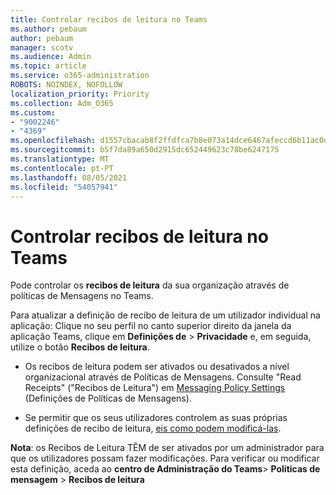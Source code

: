 ```yaml
---
title: Controlar recibos de leitura no Teams
ms.author: pebaum
author: pebaum
manager: scotv
ms.audience: Admin
ms.topic: article
ms.service: o365-administration
ROBOTS: NOINDEX, NOFOLLOW
localization_priority: Priority
ms.collection: Adm_O365
ms.custom:
- "9002246"
- "4369"
ms.openlocfilehash: d1557cbacab8f2ffdfca7b8e073a14dce6467afeccd6b11ac0da3ce556e1fa3f
ms.sourcegitcommit: b5f7da89a650d2915dc652449623c78be6247175
ms.translationtype: MT
ms.contentlocale: pt-PT
ms.lasthandoff: 08/05/2021
ms.locfileid: "54057941"
---
```

# <a name="controlling-read-receipts-in-teams"></a>Controlar recibos de leitura no Teams

Pode controlar os **recibos de leitura** da sua organização através de políticas de Mensagens no Teams.

Para atualizar a definição de recibo de leitura de um utilizador individual na aplicação: Clique no seu perfil no canto superior direito da janela da aplicação Teams, clique em **Definições de** > **Privacidade** e, em seguida, utilize o botão **Recibos de leitura**.

- Os recibos de leitura podem ser ativados ou desativados a nível organizacional através de Políticas de Mensagens. Consulte "Read Receipts" ("Recibos de Leitura") em [Messaging Policy Settings](https://docs.microsoft.com/microsoftteams/messaging-policies-in-teams#messaging-policy-settings) (Definições de Políticas de Mensagens).

- Se permitir que os seus utilizadores controlem as suas próprias definições de recibo de leitura, [eis como podem modificá-las](https://docs.microsoft.com/microsoftteams/messaging-policies-in-teams#messaging-policy-settings). 

**Nota**: os Recibos de Leitura TÊM de ser ativados por um administrador para que os utilizadores possam fazer modificações. Para verificar ou modificar esta definição, aceda ao **centro de Administração do Teams**> **Políticas de mensagem** > **Recibos de leitura**
